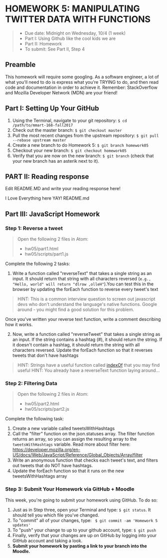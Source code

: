 # HOMEWORK 5: MANIPULATING TWITTER DATA WITH FUNCTIONS
> * Due date: Midnight on Wednesday, 10/4 (1 week)
> * Part I: Using Github like the cool kids we are
> * Part II: Homework
> * To submit: See Part II, Step 4

## Preamble
This homework will require some googling. As a software engineer, a lot of what you'll need to do is express what you're TRYING to do, and then read code and documentation in order to achieve it. Remember: StackOverflow and Mozilla Developer Network (MDN) are your friend!

## Part I: Setting Up Your GitHub
1. Using the Terminal, navigate to your git repository: `$ cd /path/to/mmart-168-fall2017`
2. Check out the master branch: `$ git checkout master`
3. Pull the most recent changes from the upstream repository: `$ git pull --rebase upstream master`
4. Create a new branch to do Homework 5: `$ git branch homework05`
5. Checkout your new branch: `$ git checkout homework05`
6. Verify that you are now on the new branch: `$ git branch` (check that your new branch has an asterik next to it).

## PART II: Reading response
Edit README.MD and write your reading response here!

I Love Everything here YAY! README.md 

## Part III: JavaScript Homework

### Step 1: Reverse a tweet
> Open the following 2 files in Atom:
>  
>  * hw05/part1.html
>  * hw05/scripts/part1.js

Complete the following 2 tasks:

1. Write a function called "reverseText" that takes a single string as an input. It should return that string with all characters reversed (`e.g., "Hello, world" will return "dlrow ,olleH"`).You can test this in the browser by updating the forEach function to reverse every tweet's text
> HINT: This is a common interview question to screen out javascript devs who don't understand the language's native functions. Google around - you might find a good solution for this problem.

Once you've written your reverse text function, write a comment describing how it works.

2. Now, write a function called "reverseTweet" that takes a single string as an input. If the string contains a hashtag (#), it should return the string. If it doesn't contain a hashtag, it should return the string with all characters reversed. Update the forEach function so that it reverses tweets that don't have hashtags
> HINT: Strings have a useful function called [indexOf]((https://developer.mozilla.org/en-US/docs/Web/JavaScript/Reference/Global_Objects/String/indexOf)) that you may find useful
> HINT: You already have a reverseText function laying around...

### Step 2: Filtering Data
> Open the following 2 files in Atom:
>  
>  * hw05/part2.html
>  * hw05/scripts/part2.js

Complete the following task:

1. Create a new variable called tweetsWithHashtags
2. Call the "filter" function on the json.statuses array. The filter function returns an array, so you can assign the resulting array to the `tweetsWithHashtags` variable. Read more about filter here: https://developer.mozilla.org/en-US/docs/Web/JavaScript/Reference/Global_Objects/Array/filter
3. Write an anonymous function that checks each tweet's text, and filters out tweets that do NOT have hashtags.
4. Update the forEach function so that it runs on the new tweetsWithHashtags array

### Step 3: Submit Your Homework via GitHub + Moodle
This week, you're going to submit your homework using GitHub. To do so:

1. Just as in Step three, open your Terminal and type: `$ git status`. It should tell you which file you've changed.
2. To "commit" all of your changes, type: ` $ git commit -am 'Homework 5 updates'`
3. To "push" your change to up to your github account, type: `$ git push`
4. Finally, verify that your changes are up on GitHub by logging into your GitHub account and taking a look.
5. **Submit your homework by pasting a link to your branch into the Moodle.**
